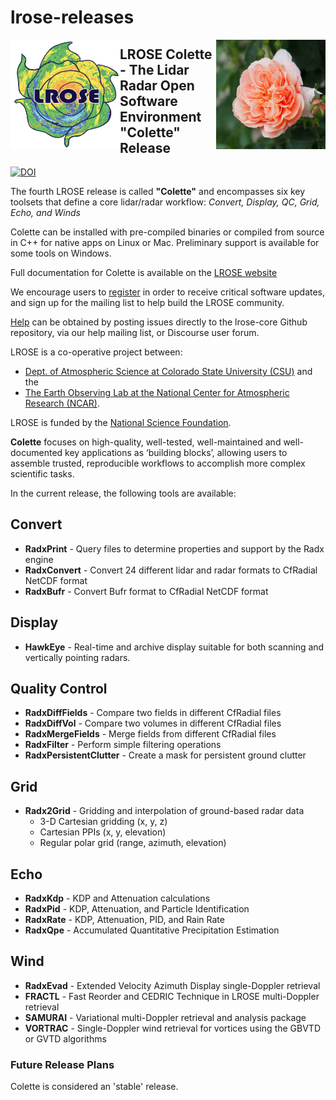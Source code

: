 # lrose-releases

<img align="left" width="175" height="175" src="./docs/images/LROSE_logo_small.png">
<img align="right" width="175" height="175" src="./docs/images/Colette_rose.jpg">

## **LROSE Colette** - The Lidar Radar Open Software Environment "Colette" Release

[![DOI](https://zenodo.org/badge/DOI/10.5281/zenodo.11510075.svg)](https://doi.org/10.5281/zenodo.11510075)

The fourth LROSE release is called **"Colette"** and encompasses six key toolsets that define a core lidar/radar workflow: *Convert, Display, QC, Grid, Echo, and Winds*

Colette can be installed with pre-compiled binaries or compiled from source in C++ for native apps on Linux or Mac. Preliminary support is available for some tools on Windows.

Full documentation for Colette is available on the [LROSE website](https://wiki.lrose.net)

We encourage users to [register](https://lrose.net/software.html) in order to receive critical software updates, and sign up for the mailing list to help build the LROSE community.

[Help](https://lrose.net/help.html) can be obtained by posting issues directly to the lrose-core Github repository, via our help mailing list, or Discourse user forum.

LROSE is a co-operative project between:

  * [Dept. of Atmospheric Science at Colorado State University (CSU)](http://www.atmos.colostate.edu/) and the
  * [The Earth Observing Lab at the National Center for Atmospheric Research (NCAR)](https://www.eol.ucar.edu/content/lidar-radar-open-software-environment).

LROSE is funded by the [National Science Foundation](https://www.nsf.gov).

**Colette** focuses on high-quality, well-tested, well-maintained and well-documented key applications as ‘building blocks’, allowing users to assemble trusted, reproducible workflows to accomplish more complex scientific tasks.

In the current release, the following tools are available:

## Convert
  * **RadxPrint** - Query files to determine properties and support by the Radx engine
  * **RadxConvert** - Convert 24 different lidar and radar formats to CfRadial NetCDF format
  * **RadxBufr** - Convert Bufr format to CfRadial NetCDF format

## Display
  * **HawkEye** - Real-time and archive display suitable for both scanning and vertically pointing radars.

## Quality Control

  * **RadxDiffFields** - Compare two fields in different CfRadial files
  * **RadxDiffVol** - Compare two volumes in different CfRadial files
  * **RadxMergeFields** - Merge fields from different CfRadial files
  * **RadxFilter** - Perform simple filtering operations
  * **RadxPersistentClutter** - Create a mask for persistent ground clutter

## Grid
  * **Radx2Grid** - Gridding and interpolation of ground-based radar data
    * 3-D Cartesian gridding (x, y, z)
    * Cartesian PPIs (x, y, elevation)
    * Regular polar grid (range, azimuth, elevation)

## Echo
  * **RadxKdp** - KDP and Attenuation calculations
  * **RadxPid** - KDP, Attenuation, and Particle Identification
  * **RadxRate** - KDP, Attenuation, PID, and Rain Rate
  * **RadxQpe** - Accumulated Quantitative Precipitation Estimation

## Wind
  * **RadxEvad** - Extended Velocity Azimuth Display single-Doppler retrieval
  * **FRACTL** - Fast Reorder and CEDRIC Technique in LROSE multi-Doppler retrieval
  * **SAMURAI** - Variational multi-Doppler retrieval and analysis package
  * **VORTRAC** - Single-Doppler wind retrieval for vortices using the GBVTD or GVTD algorithms

### Future Release Plans

Colette is considered an 'stable' release.
